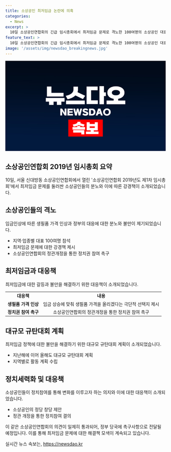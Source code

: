 ```yaml
---
title: 소상공인 최저임금 논란에 의혹
categories:
  - News
excerpt: >
  10일 소상공인연합회의 긴급 임시총회에서 최저임금 문제로 격노한 100여명의 소상공인 대표들이 생필품 가격을 올리자며 정부에 강경책을 요구했다. 이에 대해 연합회는 정치권 참여를 위한 정관개정에 나설 것을 발표했다. 소상공인들의 분노와 불만을 담은 총회는 최저임금 문제를 넘어 정치세력화와 정치참여까지 제안되며 더욱 격화되었다. 최승재 소상공인연합회 회장은 소상공인이 최저임금 결정에 대해 소리를 내야 한다며 정치적 입장표명과 참여를 촉구했다. 해당 내용이 최근 논란이 되고 있는 최저임금 문제에 대한 화두를 넘어 정치적 참여로 확대되며 더욱 복잡해지고 있는 상황이다.
feature_text: >
  10일 소상공인연합회의 긴급 임시총회에서 최저임금 문제로 격노한 100여명의 소상공인 대표들이 생필품 가격을 올리자며 정부에 강경책을 요구했다. 이에 대해 연합회는 정치권 참여를 위한 정관개정에 나설 것을 발표했다. 소상공인들의 분노와 불만을 담은 총회는 최저임금 문제를 넘어 정치세력화와 정치참여까지 제안되며 더욱 격화되었다. 최승재 소상공인연합회 회장은 소상공인이 최저임금 결정에 대해 소리를 내야 한다며 정치적 입장표명과 참여를 촉구했다. 해당 내용이 최근 논란이 되고 있는 최저임금 문제에 대한 화두를 넘어 정치적 참여로 확대되며 더욱 복잡해지고 있는 상황이다.
image: '/assets/img/newsdao_breakingnews.jpg'
---
```


<p><img src="/assets/img/newsdao_breakingnews.jpg" alt="bookingtag 속보" /></p>

<h2 data-ke-size="size26">소상공인연합회 2019년 임시총회 요약</h2>

<p data-ke-size="size16">10일, 서울 신대방동 소상공인연합회에서 열린 '소상공인연합회 2019년도 제1차 임시총회'에서 최저임금 문제를 둘러싼 소상공인들의 분노와 이에 따른 강경책이 소개되었습니다.</p>

<h2 data-ke-size="size24">소상공인들의 격노</h2>

<p data-ke-size="size16">임금인상에 따른 생필품 가격 인상과 정부의 대응에 대한 분노와 불만이 제기되었습니다.</p>

<ul>
<li>지역·업종별 대표 100여명 참석</li>
<li>최저임금 문제에 대한 강경책 제시</li>
<li>소상공인연합회의 정관개정을 통한 정치권 참여 촉구</li>
</ul>

<h2 data-ke-size="size24">최저임금과 대응책</h2>

<p data-ke-size="size16">최저임금에 대한 갈등과 불만을 해결하기 위한 대응책이 소개되었습니다.</p>

<table>
  <tr>
    <td style="text-align: center; height: 17px;"><b>대응책</b></td>
    <td style="text-align: center; height: 17px;"><b>내용</b></td>
  </tr>
  <tr>
    <td style="text-align: center; height: 17px;"><b>생필품 가격 인상</b></td>
    <td style="text-align: center; height: 17px;">임금 상승에 맞춰 생필품 가격을 올리겠다는 극단적 선택지 제시</td>
  </tr>
  <tr>
    <td style="text-align: center; height: 17px;"><b>정치권 참여 촉구</b></td>
    <td style="text-align: center; height: 17px;">소상공인연합회의 정관개정을 통한 정치권 참여 촉구</td>
  </tr>
</table>

<h2 data-ke-size="size24">대규모 규탄대회 계획</h2>

<p data-ke-size="size16">최저임금 정책에 대한 불만을 해결하기 위한 대규모 규탄대회 계획이 소개되었습니다.</p>

<ul>
  <li>지난해에 이어 올해도 대규모 규탄대회 계획</li>
  <li>지역별로 활동 계획 수립</li>
</ul>

<h2 data-ke-size="size24">정치세력화 및 대응책</h2>

<p data-ke-size="size16">소상공인들이 정치참여를 통해 변화를 이루고자 하는 의지와 이에 대한 대응책이 소개되었습니다.</p>

<ul>
  <li>소상공인의 정당 창당 제안</li>
  <li>정관 개정을 통한 정치참여 결의</li>
</ul>

<p data-ke-size="size16">이 같은 소상공인연합회의 의견이 일제히 통과되어, 정부 당국에 촉구사항으로 전달될 예정입니다. 이를 통해 최저임금 문제에 대한 해결책 모색이 계속되고 있습니다.</p>
실시간 뉴스 속보는, <a href="https://newsdao.kr" rel="dofollow">https://newsdao.kr</a>


